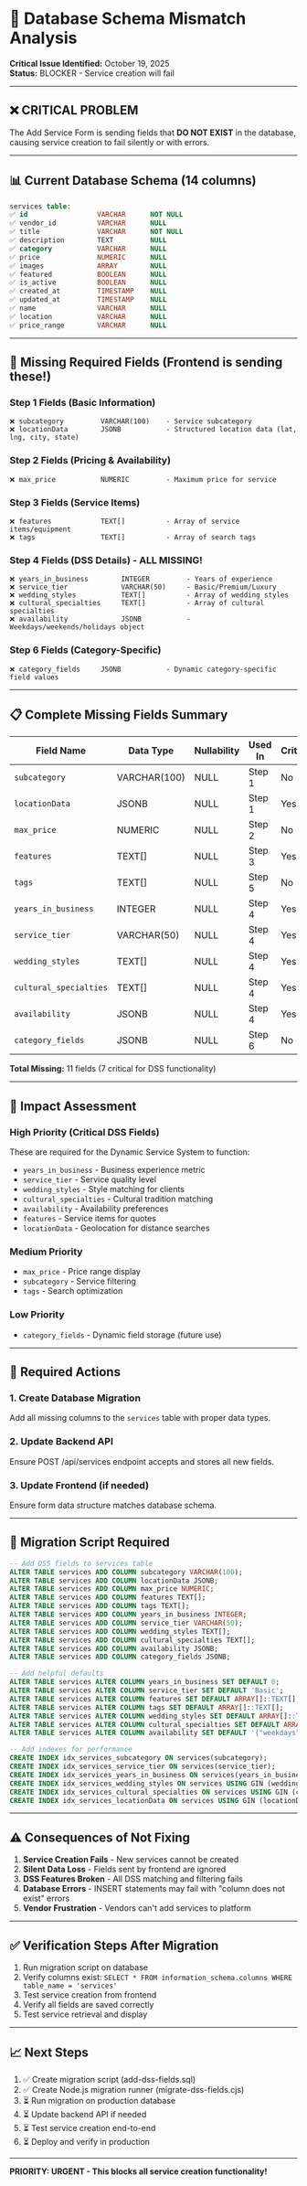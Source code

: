 # 🚨 Database Schema Mismatch Analysis

**Critical Issue Identified:** October 19, 2025  
**Status:** BLOCKER - Service creation will fail

---

## ❌ CRITICAL PROBLEM

The Add Service Form is sending fields that **DO NOT EXIST** in the database, causing service creation to fail silently or with errors.

---

## 📊 Current Database Schema (14 columns)

```sql
services table:
✅ id                 VARCHAR      NOT NULL
✅ vendor_id          VARCHAR      NULL
✅ title              VARCHAR      NOT NULL
✅ description        TEXT         NULL
✅ category           VARCHAR      NULL
✅ price              NUMERIC      NULL
✅ images             ARRAY        NULL
✅ featured           BOOLEAN      NULL
✅ is_active          BOOLEAN      NULL
✅ created_at         TIMESTAMP    NULL
✅ updated_at         TIMESTAMP    NULL
✅ name               VARCHAR      NULL
✅ location           VARCHAR      NULL
✅ price_range        VARCHAR      NULL
```

---

## 🔴 Missing Required Fields (Frontend is sending these!)

### Step 1 Fields (Basic Information)
```
❌ subcategory         VARCHAR(100)    - Service subcategory
❌ locationData        JSONB           - Structured location data (lat, lng, city, state)
```

### Step 2 Fields (Pricing & Availability)
```
❌ max_price           NUMERIC         - Maximum price for service
```

### Step 3 Fields (Service Items)
```
❌ features            TEXT[]          - Array of service items/equipment
❌ tags                TEXT[]          - Array of search tags
```

### Step 4 Fields (DSS Details) - ALL MISSING!
```
❌ years_in_business        INTEGER         - Years of experience
❌ service_tier             VARCHAR(50)     - Basic/Premium/Luxury
❌ wedding_styles           TEXT[]          - Array of wedding styles
❌ cultural_specialties     TEXT[]          - Array of cultural specialties
❌ availability             JSONB           - Weekdays/weekends/holidays object
```

### Step 6 Fields (Category-Specific)
```
❌ category_fields     JSONB           - Dynamic category-specific field values
```

---

## 📋 Complete Missing Fields Summary

| Field Name | Data Type | Nullability | Used In | Critical? |
|-----------|-----------|-------------|---------|-----------|
| `subcategory` | VARCHAR(100) | NULL | Step 1 | No |
| `locationData` | JSONB | NULL | Step 1 | Yes |
| `max_price` | NUMERIC | NULL | Step 2 | No |
| `features` | TEXT[] | NULL | Step 3 | Yes |
| `tags` | TEXT[] | NULL | Step 5 | No |
| `years_in_business` | INTEGER | NULL | Step 4 | Yes |
| `service_tier` | VARCHAR(50) | NULL | Step 4 | Yes |
| `wedding_styles` | TEXT[] | NULL | Step 4 | Yes |
| `cultural_specialties` | TEXT[] | NULL | Step 4 | Yes |
| `availability` | JSONB | NULL | Step 4 | Yes |
| `category_fields` | JSONB | NULL | Step 6 | No |

**Total Missing:** 11 fields (7 critical for DSS functionality)

---

## 🎯 Impact Assessment

### High Priority (Critical DSS Fields)
These are required for the Dynamic Service System to function:
- `years_in_business` - Business experience metric
- `service_tier` - Service quality level
- `wedding_styles` - Style matching for clients
- `cultural_specialties` - Cultural tradition matching
- `availability` - Availability preferences
- `features` - Service items for quotes
- `locationData` - Geolocation for distance searches

### Medium Priority
- `max_price` - Price range display
- `subcategory` - Service filtering
- `tags` - Search optimization

### Low Priority
- `category_fields` - Dynamic field storage (future use)

---

## 🔧 Required Actions

### 1. Create Database Migration
Add all missing columns to the `services` table with proper data types.

### 2. Update Backend API
Ensure POST /api/services endpoint accepts and stores all new fields.

### 3. Update Frontend (if needed)
Ensure form data structure matches database schema.

---

## 🚀 Migration Script Required

```sql
-- Add DSS fields to services table
ALTER TABLE services ADD COLUMN subcategory VARCHAR(100);
ALTER TABLE services ADD COLUMN locationData JSONB;
ALTER TABLE services ADD COLUMN max_price NUMERIC;
ALTER TABLE services ADD COLUMN features TEXT[];
ALTER TABLE services ADD COLUMN tags TEXT[];
ALTER TABLE services ADD COLUMN years_in_business INTEGER;
ALTER TABLE services ADD COLUMN service_tier VARCHAR(50);
ALTER TABLE services ADD COLUMN wedding_styles TEXT[];
ALTER TABLE services ADD COLUMN cultural_specialties TEXT[];
ALTER TABLE services ADD COLUMN availability JSONB;
ALTER TABLE services ADD COLUMN category_fields JSONB;

-- Add helpful defaults
ALTER TABLE services ALTER COLUMN years_in_business SET DEFAULT 0;
ALTER TABLE services ALTER COLUMN service_tier SET DEFAULT 'Basic';
ALTER TABLE services ALTER COLUMN features SET DEFAULT ARRAY[]::TEXT[];
ALTER TABLE services ALTER COLUMN tags SET DEFAULT ARRAY[]::TEXT[];
ALTER TABLE services ALTER COLUMN wedding_styles SET DEFAULT ARRAY[]::TEXT[];
ALTER TABLE services ALTER COLUMN cultural_specialties SET DEFAULT ARRAY[]::TEXT[];
ALTER TABLE services ALTER COLUMN availability SET DEFAULT '{"weekdays": false, "weekends": false, "holidays": false}'::JSONB;

-- Add indexes for performance
CREATE INDEX idx_services_subcategory ON services(subcategory);
CREATE INDEX idx_services_service_tier ON services(service_tier);
CREATE INDEX idx_services_years_in_business ON services(years_in_business);
CREATE INDEX idx_services_wedding_styles ON services USING GIN (wedding_styles);
CREATE INDEX idx_services_cultural_specialties ON services USING GIN (cultural_specialties);
CREATE INDEX idx_services_locationData ON services USING GIN (locationData);
```

---

## ⚠️ Consequences of Not Fixing

1. **Service Creation Fails** - New services cannot be created
2. **Silent Data Loss** - Fields sent by frontend are ignored
3. **DSS Features Broken** - All DSS matching and filtering fails
4. **Database Errors** - INSERT statements may fail with "column does not exist" errors
5. **Vendor Frustration** - Vendors can't add services to platform

---

## ✅ Verification Steps After Migration

1. Run migration script on database
2. Verify columns exist: `SELECT * FROM information_schema.columns WHERE table_name = 'services'`
3. Test service creation from frontend
4. Verify all fields are saved correctly
5. Test service retrieval and display

---

## 📈 Next Steps

1. ✅ Create migration script (add-dss-fields.sql)
2. ✅ Create Node.js migration runner (migrate-dss-fields.cjs)
3. ⏳ Run migration on production database
4. ⏳ Update backend API if needed
5. ⏳ Test service creation end-to-end
6. ⏳ Deploy and verify in production

---

**PRIORITY: URGENT - This blocks all service creation functionality!**
